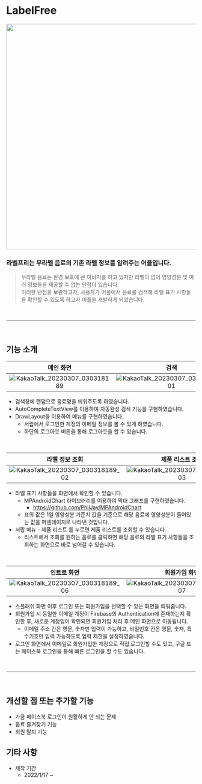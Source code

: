 # LabelFree
<p align="center"><img src="https://user-images.githubusercontent.com/96832560/223196668-6a9f50d8-8b01-4e75-9285-636dd0200ffa.jpg" width = "600"></p>


### 라벨프리는 무라벨 음료의 기존 라벨 정보를 알려주는 어플입니다.
> 무라벨 음료는 환경 보호에 큰 이바지를 하고 있지만 라벨이 없어 영양성분 및 여러 정보들을 제공할 수 없는 단점이 있습니다. </br> 이러한 단점을 보완하고자, 사용자가 어플에서 음료를 검색해 라벨 표기 사항들을 확인할 수 있도록 하고자 어플을 개발하게 되었습니다.
</br>

---
</br>

## 기능 소개

| 메인 화면 | 검색 | 서랍 메뉴 |
|:--------:|:----:|:--------:|
|![KakaoTalk_20230307_030318189](https://user-images.githubusercontent.com/96832560/223439574-aef0e2b9-b29a-41f0-bca0-bb61b962cf31.jpg)| ![KakaoTalk_20230307_030318189_01](https://user-images.githubusercontent.com/96832560/223440224-1e7427da-bd6f-41ab-8a2e-c10f9918cad5.jpg) | ![KakaoTalk_20230307_030318189_05](https://user-images.githubusercontent.com/96832560/223442483-a71b213c-9432-4fed-bf6c-423c24608d47.jpg) |

* 검색창에 랜덤으로 음료명을 띄워주도록 하였습니다.
* AutoCompleteTextView를 이용하여 자동완성 검색 기능을 구현하였습니다.
* DrawLayout을 이용하여 메뉴를 구현하였습니다.
  - 서랍에서 로그인한 계정의 이메일 정보를 볼 수 있게 하였습니다.
  - 하단의 로그아웃 버튼을 통해 로그아웃을 할 수 있습니다.
</br>

| 라벨 정보 조회 | 제품 리스트 조회 | 제품 리스트에서 음료 클릭 시 |
|:-------------:|:---------------:|:--------------------------:|
|![KakaoTalk_20230307_030318189_02](https://user-images.githubusercontent.com/96832560/223450982-17ef41e2-1ca5-4a9d-8f88-9c3f8ca027f8.jpg)|![KakaoTalk_20230307_030318189_03](https://user-images.githubusercontent.com/96832560/223451147-a47cf0ae-9ccf-47a5-9aaf-ead809ac4dcb.jpg)|![KakaoTalk_20230307_030318189_04](https://user-images.githubusercontent.com/96832560/223451203-9bd40070-8cea-4af5-8286-877c0e7bb31e.jpg)|

* 라벨 표기 사항들을 화면에서 확인할 수 있습니다.
  - MPAndroidChart 라이브러리를 이용하여 막대 그래프를 구현하였습니다.
    - https://github.com/PhilJay/MPAndroidChart
  - 표의 값은 1일 영양성분 기준치 값을 기준으로 해당 음료에 영양성분이 들어있는 값을 퍼센테이지로 나타낸 것입니다.
* 서랍 메뉴 - 제품 리스트 를 누르면 제품 리스트를 조회할 수 있습니다.
  - 리스트에서 조회를 원하는 음료를 클릭하면 해당 음료의 라벨 표기 사항들을 조회하는 화면으로 바로 넘어갈 수 있습니다.
</br>

| 인트로 화면 | 회원가입 화면 | 로그인 화면 |
|:-----------:|:------------:|:-----------:|
|![KakaoTalk_20230307_030318189_06](https://user-images.githubusercontent.com/96832560/223454429-ac369507-4085-4f8c-a24d-27c3b843bcbf.jpg)|![KakaoTalk_20230307_030318189_07](https://user-images.githubusercontent.com/96832560/223454492-bcb4b559-2a1c-4732-b4dc-002746a07e92.jpg)|![KakaoTalk_20230307_030318189_08](https://user-images.githubusercontent.com/96832560/223454521-c356fc38-ec9e-40ef-8569-f917c6a544a2.jpg)|

* 스플래쉬 화면 이후 로그인 또는 회원가입을 선택할 수 있는 화면을 띄워줍니다.
* 회원가입 시 동일한 이메일 계정이 Firebase의 Authentication에 존재하는지 확인한 후, 새로운 계정임이 확인되면 회원가입 처리 후 메인 화면으로 이동됩니다.
  - 이메일 주소 칸은 영문, 숫자만 입력이 가능하고, 비밀번호 칸은 영문, 숫자, 특수기호만 입력 가능하도록 입력 제한을 설정하였습니다.
* 로그인 화면에서 이메일로 회원가입한 계정으로 직접 로그인할 수도 있고, 구글 또는 페이스북 로그인을 통해 빠른 로그인을 할 수도 있습니다.
</br>

---
</br>

## 개선할 점 또는 추가할 기능
- 가끔 페이스북 로그인이 원활하게 안 되는 문제
- 음료 즐겨찾기 기능
- 회원 탈퇴 기능

## 기타 사항
- 제작 기간
  - 2022/1/17 ~
